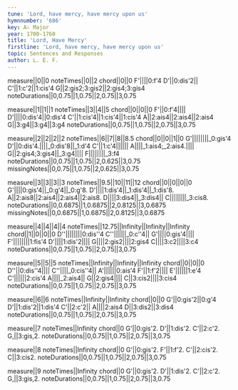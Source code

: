 ```yaml
---
tune: 'Lord, have mercy, have mercy upon us'
hymnnumber: '686'
key: A♭ Major
year: 1700-1760
title: 'Lord, Have Mercy'
firstline: 'Lord, have mercy, have mercy upon us'
topic: Sentences and Responses
author: L. E. F.
---
```

measure||0||0
noteTimes||0||2
chord||0||0
F'||||0:f'4
D'||0:dis'2||
C'||1:c'2||1:cis'4
G||2:gis2;3:gis2||2:gis4;3:gis4
noteDurations||0,0.75||1,0.75||2,0.75||3,0.75

measure||1||1||1
noteTimes||3||4||5
chord||0||0||0
F'||0:f'4||||
D'||||0:dis'4||0:dis'4
C'||1:cis'4||1:cis'4||1:cis'4
A||2:ais4||2:ais4||2:ais4
G||3:g4||3:g4||3:g4
noteDurations||0,0.75||1,0.75||2,0.75||3,0.75

measure||2||2||2||2
noteTimes||6||7||8||8.5
chord||0||0||1||0
G'||||||||_0:gis'4
D'||0:dis'4.||||_0:dis'8||_1:d'4
C'||1:c'4||||||
A||||_1:ais4;_2:ais4.||||
G||2:gis4;3:gis4||_3:g4||||
F||||||||_3:f4
noteDurations||0,0.75||1,0.75||2,0.625||3,0.75
missingNotes||0,0.75||1,0.75||2,0.625||3,0.75

measure||3||3||3||3
noteTimes||9.5||10||11||12
chord||0||0||0||0
G'||||0:gis'4||_0:g'4||_0:g'8.
D'||||1:dis'4||_1:dis'4||_1:dis'8.
A||2:ais8||2:ais4||2:ais4||2:ais8.
D||||3:dis4||_3:dis4||
C||||||||_3:cis8.
noteDurations||0,0.6875||1,0.6875||2,0.8125||3,0.6875
missingNotes||0,0.6875||1,0.6875||2,0.8125||3,0.6875

measure||4||4||4||4
noteTimes||12.75||Infinity||Infinity||Infinity
chord||1||0||0||0
D''||||||||0:dis''4
C''||||||_0:c''4||
G'||||0:gis'4||||
F'||||||||1:fis'4
D'||||1:dis'2||||
G||||2:gis2||||2:gis4
C||||3:c2||||3:c4
noteDurations||0,0.75||1,0.75||2,0.75||3,0.75

measure||5||5||5
noteTimes||Infinity||Infinity||Infinity
chord||0||0||0
D''||0:dis''4||||
C''||||_0:cis''4||
A'||||||0:ais'4
F'||1:f'2||||
E'||||||1:e'4
C'||||||2:cis'4
A||||_2:ais4||
G||2:gis4||||
C||3:cis2||||3:cis4
noteDurations||0,0.75||1,0.75||2,0.75||3,0.75

measure||6||6
noteTimes||Infinity||Infinity
chord||0||0
G'||0:gis'2||0:g'4
D'||1:dis'2||1:dis'4
C'||2:c'2||
A||||2:ais4
D||3:dis2||3:dis4
noteDurations||0,0.75||1,0.75||2,0.75||3,0.75

measure||7
noteTimes||Infinity
chord||0
G'||0:gis'2.
D'||1:dis'2.
C'||2:c'2.
G,||3:gis,2.
noteDurations||0,0.75||1,0.75||2,0.75||3,0.75

measure||8
noteTimes||Infinity
chord||0
G'||0:gis'2.
F'||1:f'2.
C'||2:cis'2.
C||3:cis2.
noteDurations||0,0.75||1,0.75||2,0.75||3,0.75

measure||9
noteTimes||Infinity
chord||0
G'||0:gis'2.
D'||1:dis'2.
C'||2:c'2.
G,||3:gis,2.
noteDurations||0,0.75||1,0.75||2,0.75||3,0.75

